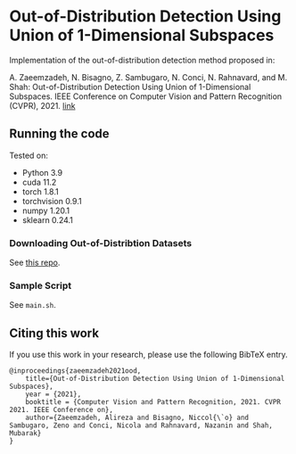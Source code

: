 # Out-of-Distribution Detection Using Union of 1-Dimensional Subspaces
Implementation of the out-of-distribution detection method proposed in: 

A. Zaeemzadeh, N. Bisagno, Z. Sambugaro, N. Conci, N. Rahnavard, and M. Shah: Out-of-Distribution Detection Using Union of 1-Dimensional Subspaces. IEEE Conference on Computer Vision and Pattern Recognition (CVPR), 2021.
[link](https://www.crcv.ucf.edu/wp-content/uploads/2018/11/Out-of-Distribution-Detection-Using-Union-of-1-Dimensional-Subspaces.pdf)

## Running the code
Tested on:
- Python 3.9
- cuda 11.2
- torch 1.8.1
- torchvision 0.9.1
- numpy 1.20.1
- sklearn 0.24.1

### Downloading  Out-of-Distribtion Datasets
See [this repo](https://github.com/facebookresearch/odin).

### Sample Script
See `main.sh`.

## Citing this work
If you use this work in your research, please use the following BibTeX entry.
```
@inproceedings{zaeemzadeh2021ood,
    title={Out-of-Distribution Detection Using Union of 1-Dimensional Subspaces},
    year = {2021},
    booktitle = {Computer Vision and Pattern Recognition, 2021. CVPR 2021. IEEE Conference on},
    author={Zaeemzadeh, Alireza and Bisagno, Niccol{\`o} and Sambugaro, Zeno and Conci, Nicola and Rahnavard, Nazanin and Shah, Mubarak}
}
```


